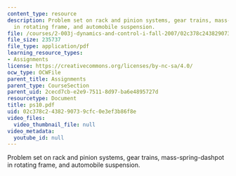 ```yaml
---
content_type: resource
description: Problem set on rack and pinion systems, gear trains, mass-spring-dashpot
  in rotating frame, and automobile suspension.
file: /courses/2-003j-dynamics-and-control-i-fall-2007/02c378c2438290739cfc0e3ef3b86f8e_ps10.pdf
file_size: 235737
file_type: application/pdf
learning_resource_types:
- Assignments
license: https://creativecommons.org/licenses/by-nc-sa/4.0/
ocw_type: OCWFile
parent_title: Assignments
parent_type: CourseSection
parent_uid: 2cecd7cb-e2e9-7511-8d97-ba6e4895727d
resourcetype: Document
title: ps10.pdf
uid: 02c378c2-4382-9073-9cfc-0e3ef3b86f8e
video_files:
  video_thumbnail_file: null
video_metadata:
  youtube_id: null
---
```

Problem set on rack and pinion systems, gear trains, mass-spring-dashpot in rotating frame, and automobile suspension.